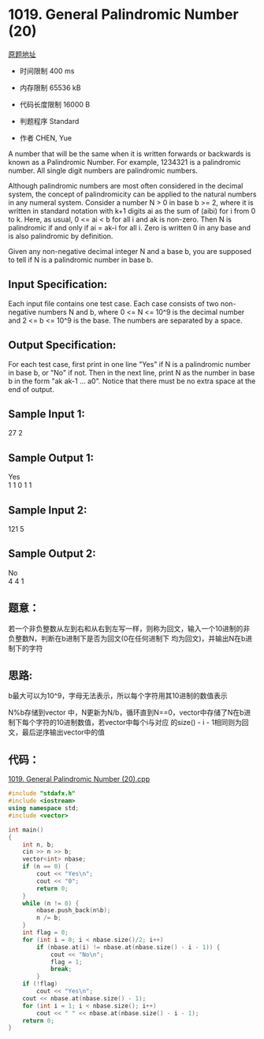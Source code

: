 ﻿# 1019. General Palindromic Number (20)
[原题地址](https://www.patest.cn/contests/pat-a-practise/1019)
* 时间限制 400 ms

* 内存限制 65536 kB

* 代码长度限制 16000 B

* 判题程序 Standard 

* 作者 CHEN, Yue



A number that will be the same when it is written forwards or backwards is known as a Palindromic Number. 
For example, 1234321 is a palindromic number. All single digit numbers are palindromic numbers. 

Although palindromic numbers are most often considered in the decimal system, the concept of palindromicity 
can be applied to the natural numbers in any numeral system. Consider a number N > 0 in base b >= 2, where 
it is written in standard notation with k+1 digits ai as the sum of (aibi) for i from 0 to k. Here, as usual, 
0 <= ai < b for all i and ak is non-zero. Then N is palindromic if and only if ai = ak-i for all i. Zero is 
written 0 in any base and is also palindromic by definition. 

Given any non-negative decimal integer N and a base b, you are supposed to tell if N is a palindromic number 
in base b. 



## Input Specification: 

Each input file contains one test case. Each case consists of two non-negative numbers N and b, where 0 <= N <= 10^9 
is the decimal number and 2 <= b <= 10^9 is the base. The numbers are separated by a space. 



## Output Specification: 

For each test case, first print in one line "Yes" if N is a palindromic number in base b, or "No" if not. Then in 
the next line, print N as the number in base b in the form "ak ak-1 ... a0". Notice that there must be no extra 
space at the end of output. 




## Sample Input 1:

27 2  

## Sample Output 1:

Yes  
1 1 0 1 1  


## Sample Input 2:

121 5  

## Sample Output 2:

No  
4 4 1  



## 题意：

若一个非负整数从左到右和从右到左写一样，则称为回文，输入一个10进制的非负整数N，判断在b进制下是否为回文(0在任何进制下
均为回文)，并输出N在b进制下的字符

## 思路:

b最大可以为10^9，字母无法表示，所以每个字符用其10进制的数值表示

N%b存储到vector <int>中，N更新为N/b，循环直到N==0，vector中存储了N在b进制下每个字符的10进制数值，若vector中每个i与对应
的size() - i - 1相同则为回文，最后逆序输出vector中的值

## 代码：

[1019. General Palindromic Number (20).cpp ](https://github.com/jerrykcode/PAT-Practise/blob/master/PAT%20Advanced%20Level%20Practise/1019.%20General%20Palindromic%20Number%20(20)/1019.%20General%20Palindromic%20Number%20(20).cpp)

```cpp
#include "stdafx.h"
#include <iostream>
using namespace std;
#include <vector>

int main()
{
	int n, b;
	cin >> n >> b;
	vector<int> nbase;
	if (n == 0) {
		cout << "Yes\n";
		cout << "0";
		return 0;
	}
	while (n != 0) {
		nbase.push_back(n%b);
		n /= b;
	}
	int flag = 0;
	for (int i = 0; i < nbase.size()/2; i++)
		if (nbase.at(i) != nbase.at(nbase.size() - i - 1)) {
			cout << "No\n";
			flag = 1;
			break;
		}
	if (!flag)
		cout << "Yes\n";
	cout << nbase.at(nbase.size() - 1);
	for (int i = 1; i < nbase.size(); i++)
		cout << " " << nbase.at(nbase.size() - i - 1);
    return 0;
}

```